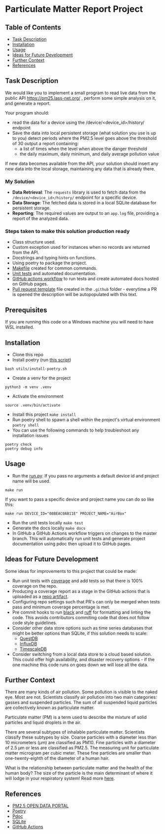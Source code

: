 # Particulate Matter Report Project

## Table of Contents
- [Task Description](#task-description)
- [Installation](#installation)
- [Usage](#usage)
- [Ideas for Future Development](#ideas-for-future-development)
- [Further Context](#further-context)
- [References](#references)

## Task Description

We would like you to implement a small program to read live data from the public API https://pm25.lass-net.org/ , perform some simple analysis on it, and generate a report.

Your program should:
- read the data for a device using the /device/<device_id>/history/ endpoint
- Save the data into local persistent storage (what solution you use is up to you)
detect periods where the PM2.5 level goes above the threshold of 30
output a report containing:
  - a list of times when the level when above the danger threshold
  - the daily maximum, daily minimum, and daily average pollution value

If new data becomes available from the API, your solution should insert any new data into the local storage, maintaining any data that is already there.

### My Solution
- **Data Retrieval**: The `requests` library is used to fetch data from the `/device/<device_id>/history/` endpoint for a specific device.
- **Data Storage**: The fetched data is stored in a local SQLite database for persistent storage.
- **Reporting**: The required values are output to an `app.log` file, providing a report of the analyzed data.

### Steps taken to make this solution production ready

- Class structure used.
- Custom exception used for instances when no records are returned from the API.
- Docstrings and typing hints on functions.
- Using poetry to package the project.
- [Makefile](Makefile) created for common commands.
- [Unit tests](tests) and automated documentation.
- [GitHub actions workflow](.github/workflows/test_and_deploy_workflow.yaml) to run tests and create automated docs hosted on GitHub pages.
- [Pull request template](.github/PULL_REQUEST_TEMPLATE.md) file created in the `.github` folder - everytime a PR is opened the description will be autopopulated with this text.

## Prerequisites
If you are running this code on a Windows machine you will need to have WSL installed.

## Installation
- Clone this repo
- Install poetry (run [this script](utils/install-poetry.sh))
```
bash utils/install-poetry.sh
```
- Create a venv for the project 

```
python3 -m venv .venv
```
- Activate the environment
```
source .venv/bin/activate
```
- Install this project `make install`
- Run poetry shell to spawn a shell within the project's virtual environment `poetry shell`
- You can use the following commands to help troubleshoot any installation issues
```
poetry check
poetry debug info
```

## Usage
- Run the [run.py](run.py). If you pass no arguments a default device id and project name will be used.
```
make run
```
If you want to pass a specific device and project name you can do so like this:
```
make run DEVICE_ID="08BEAC0AB11E" PROJECT_NAME="AirBox"
```
- Run the unit tests locally `make test`
- Generate the docs locally `make docs`
- In GitHub a GitHub Actions workflow triggers on changes to the master branch. This will automatically run unit tests and generate project documentation using pdoc then upload it to GitHub pages. 

## Ideas for Future Development
Some ideas for improvements to this project that could be made:
 - Run unit tests with [coverage](https://coverage.readthedocs.io/en/7.5.3/) and add tests so that there is 100% coverage on the repo.
 - Producing a coverage report as a stage in the GitHub actions that is uploaded as a [repo artifact](https://docs.github.com/en/actions/using-workflows/storing-workflow-data-as-artifacts).
 - Configuring repo settings such that PR's can only be merged when tests pass and minimum coverage percentage is met.
 - Pre commit hooks to run [black](https://github.com/psf/black) and [ruff](https://docs.astral.sh/ruff/) for formatting and linting the code. This avoids contributors commiting code that does not follow code style guidelines.
 - Consider other data store options such as time series databases that might be better options than SQLite, if this solution needs to scale:
   - [QuestDB](https://questdb.io/)
   - [InfluxDB](https://www.influxdata.com/)
   - [TimescaleDB](https://www.timescale.com/)
 - Consider switching from a local data store to a cloud based solution. This could offer high availability, and disaster recovery options - if the one machine this code runs on goes down we will lose all the data.

## Further Context

There are many kinds of air pollution. Some pollution is visible to the naked eye. Most are not. Scientists classify air pollution into two main categories: gasses and suspended particles. The sum of all suspended liquid particles are collectively known as particulate matter.

Particulate matter (PM) is a term used to describe the mixture of solid particles and liquid droplets in the air.

There are several subtypes of inhalable particulate matter. Scientists classify these subtypes by size. Coarse particles with a diameter less than 10 micrometers (μm) are classified as PM10. Fine particles with a diameter of 2.5 μm or less are classified as PM2.5. 
The measuring unit for particulate matter microgram per cubic meter. These fine particles are smaller than one-twenty-eighth of the diameter of a human hair.

What is the relationship between particulate matter and the health of the human body? The size of the particle is the main determinant of where it will lodge in your respiratory system!
Read more [here](https://pm25.lass-net.org/).

## References
- [PM2.5 OPEN DATA PORTAL](https://pm25.lass-net.org/)
- [Poetry](https://python-poetry.org/docs/)
- [Pdoc](https://pdoc.dev/)
- [SQLite](https://www.sqlite.org/docs.html)
- [GitHub Actions](https://docs.github.com/en/actions)
